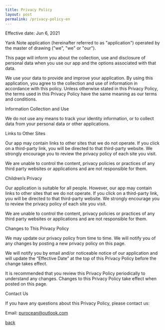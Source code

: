 ```yaml
---
title: Privacy Policy
layout: post
permalink: /privacy-policy-en
---
```


Effective date: Jun 6, 2021

Yank Note application (hereinafter referred to as "application") operated by the master of drawing ("we", "we" or "our").

This page will inform you about the collection, use and disclosure of personal data when you use our app and the options associated with that data.

We use your data to provide and improve your application. By using this application, you agree to the collection and use of information in accordance with this policy. Unless otherwise stated in this Privacy Policy, the terms used in this Privacy Policy have the same meaning as our terms and conditions.

Information Collection and Use

We do not use any means to track your identity information, or to collect data from your personal data or other applications.

Links to Other Sites

Our app may contain links to other sites that we do not operate. If you click on a third-party link, you will be directed to that third-party website. We strongly encourage you to review the privacy policy of each site you visit.

We are unable to control the content, privacy policies or practices of any third party websites or applications and are not responsible for them.

Children’s Privacy

Our application is suitable for all people. However, our app may contain links to other sites that we do not operate. If you click on a third-party link, you will be directed to that third-party website. We strongly encourage you to review the privacy policy of each site you visit.

We are unable to control the content, privacy policies or practices of any third party websites or applications and are not responsible for them.

Changes to This Privacy Policy

We may update our privacy policy from time to time. We will notify you of any changes by posting a new privacy policy on this page.

We will notify you by email and/or noticeable notice of our application and will update the “Effective Date” at the top of this Privacy Policy before the change takes effect.

It is recommended that you review this Privacy Policy periodically to understand any changes. Changes to this Privacy Policy take effect when posted on this page.

Contact Us

If you have any questions about this Privacy Policy, please contact us:

Email: purocean@outlook.com

[back](./)
